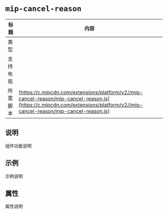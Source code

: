 # `mip-cancel-reason`

标题|内容
----|----
类型|
支持布局|
所需脚本| [https://c.mipcdn.com/extensions/platform/v2//mip-cancel-reason/mip-cancel-reason.js](https://c.mipcdn.com/extensions/platform/v2//mip-cancel-reason/mip-cancel-reason.js)

## 说明

组件功能说明

## 示例

示例说明

## 属性

属性说明
